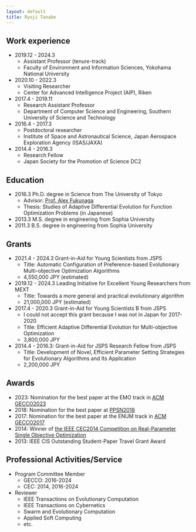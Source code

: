 ```yaml
---
layout: default
title: Ryoji Tanabe
---
```


## Work experience

* 2019.12 - 2024.3
  * Assistant Professor (tenure-track)
  * Faculty of Environment and Information Sciences, Yokohama National University
* 2020.10 - 2022.3
  * Visiting Researcher
  * Center for Advanced Intelligence Project (AIP), Riken
* 2017.4 - 2019.11
  * Research Assistant Professor
  * Department of Computer Science and Engineering, Southern University of Science and Technology
* 2016.4 - 2017.3
  * Postdoctoral researcher
  * Institute of Space and Astronautical Science, Japan Aerospace Exploration Agency (ISAS/JAXA)
* 2014.4 - 2016.3
  * Research Fellow
  * Japan Society for the Promotion of Science DC2

## Education

* 2016.3 Ph.D. degree in Science from The University of Tokyo
  * Advisor: [Prof. Alex Fukunaga](http://metahack.org/index.html)
  * Thesis: Studies of Adaptive Differential Evolution for Function Optimization Problems (in Japanese)
* 2013.3 M.S. degree in engineering from Sophia University
* 2011.3 B.S. degree in engineering from Sophia University

## Grants

* 2021.4 - 2024.3 Grant-in-Aid for Young Scientists from JSPS
  * Title: Automatic Configuration of Preference-based Evolutionary Multi-objective Optimization Algorithms
  * 4,550,000 JPY (estimated)
* 2019.12 - 2024.3 Leading Initiative for Excellent Young Researchers from MEXT
  * Title: Towards a more general and practical evolutionary algorithm
  * 21,000,000 JPY (estimated)
* 2017.4 - 2020.3 Grant-in-Aid for Young Scientists B from JSPS
  * I could not accept this grant because I was not in Japan for 2017-2020
  * Title: Efficient Adaptive Differential Evolution for Multi-objective Optimization
  * 3,800,000 JPY
* 2014.4 - 2016.3: Grant-in-Aid for JSPS Research Fellow from JSPS
  * Title: Development of Novel, Efficient Parameter Setting Strategies for Evolutionary Algorithms and Its Application 
  * 2,200,000 JPY

## Awards

* 2023: Nomination for the best paper at the EMO track in [ACM GECCO2023](https://gecco-2023.sigevo.org/) 
* 2018: Nomination for the best paper at [PPSN2018](http://ppsn2018.dei.uc.pt/)
* 2017: Nomination for the best paper at the ENUM track in [ACM GECCO2017](http://gecco-2017.sigevo.org/) 
* 2014: Winner of [the IEEE CEC2014 Competition on Real-Parameter Single Objective Optimization](http://www3.ntu.edu.sg/home/EPNSugan/index_files/CEC2014/CEC2014.htm)
* 2013: IEEE CIS Outstanding Student-Paper Travel Grant Award

## Professional Activities/Service

* Program Committee Member
  * GECCO: 2016-2024
  * CEC: 2014, 2016-2024
* Reviewer
  * IEEE Transactions on Evolutionary Computation
  * IEEE Transactions on Cybernetics
  * Swarm and Evolutionary Computation
  * Applied Soft Computing
  * etc.
